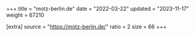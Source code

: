 +++
title = "motz-berlin.de"
date = "2022-03-22"
updated = "2023-11-17"
weight = 67210

[extra]
source = "https://motz-berlin.de/"
ratio = 2
size = 66
+++
